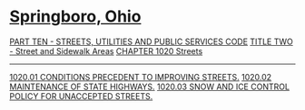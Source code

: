 [Springboro, Ohio](indexee20.html)
==================================

[PART TEN - STREETS, UTILITIES AND PUBLIC SERVICES CODE](407fa412.html)
[TITLE TWO - Street and Sidewalk Areas](409ca412.html) [CHAPTER 1020
Streets](40a6a412.html)

* * * * *

[1020.01 CONDITIONS PRECEDENT TO IMPROVING STREETS.](40b4a412.html)
[1020.02 MAINTENANCE OF STATE HIGHWAYS.](40b7a412.html) [1020.03 SNOW
AND ICE CONTROL POLICY FOR UNACCEPTED STREETS.](40bda412.html)
